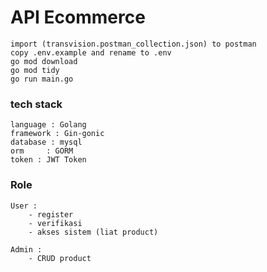 # API Ecommerce
    import (transvision.postman_collection.json) to postman
    copy .env.example and rename to .env
    go mod download
    go mod tidy
    go run main.go

### tech stack
    language : Golang
    framework : Gin-gonic
    database : mysql
    orm     : GORM
    token : JWT Token

### Role
    User : 
        - register
        - verifikasi
        - akses sistem (liat product)

    Admin :
        - CRUD product